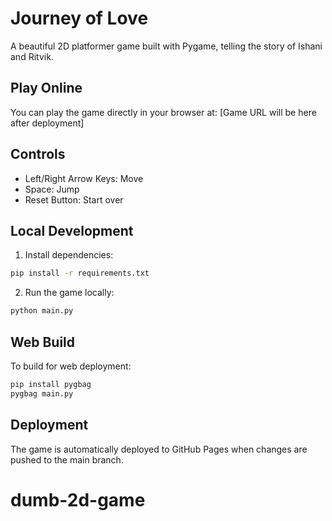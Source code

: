 # Journey of Love

A beautiful 2D platformer game built with Pygame, telling the story of Ishani and Ritvik.

## Play Online

You can play the game directly in your browser at: [Game URL will be here after deployment]

## Controls

- Left/Right Arrow Keys: Move
- Space: Jump
- Reset Button: Start over

## Local Development

1. Install dependencies:
```bash
pip install -r requirements.txt
```

2. Run the game locally:
```bash
python main.py
```

## Web Build

To build for web deployment:
```bash
pip install pygbag
pygbag main.py
```

## Deployment

The game is automatically deployed to GitHub Pages when changes are pushed to the main branch.
# dumb-2d-game
